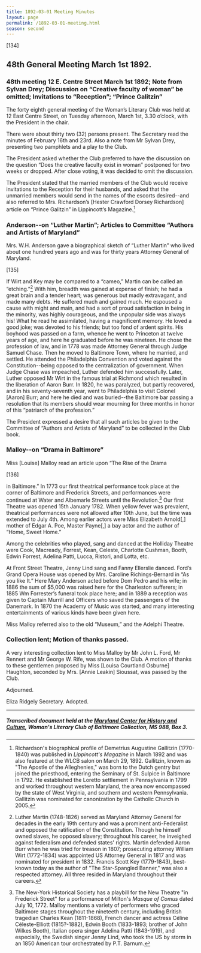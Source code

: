 ```yaml
---
title: 1892-03-01 Meeting Minutes
layout: page
permalink: /1892-03-01-meeting.html
season: second
---
```


<style>
    #maincontent{
        font-size:1.4em;
    }
</style>
[134]

## 48th General Meeting March 1st 1892.

### 48th meeting 12 E. Centre Street March 1st 1892; Note from Sylvan Drey; Discussion on “Creative faculty of woman” be omitted; Invitations to “Reception”; “Prince Galitzin”

The forty eighth general meeting of the Woman’s Literary Club was held at 12 East Centre Street, on Tuesday afternoon, March 1st, 3.30 o’clock, with the President in the chair.

There were about thirty two (32) persons present. The Secretary read the minutes of February 16th and 23rd. Also a note from Mr Sylvan Drey, presenting two pamphlets and a play to the Club.

The President asked whether the Club preferred to have the discussion on the question “Does the creative faculty exist in woman” postponed for two weeks or dropped. After close voting, it was decided to omit the discussion.

The President stated that the married members of the Club would receive invitations to the Reception for their husbands, and asked that the unmarried members would send in the names of the escorts desired--and also referred to Mrs. Richardson’s [Hester Crawford Dorsey Richardson] article on “Prince Galitzin” in Lippincott’s Magazine.[^Gallitzin]

[^Gallitzin]: Richardson's biographical profile of Demetrius Augustine Gallitzin (1770-1840) was published in _Lippincott's Magazine_ in March 1892 and was also featured at the WLCB salon on March 29, 1892. Gallitzin, known as "The Apostle of the Alleghenies," was born to the Dutch gentry but joined the priesthood, entering the Seminary of St. Sulpice in Baltimore in 1792. He established the Loretto settlement in Pennsylvania in 1799 and worked throughout western Maryland, the area now encompassed by the state of West Virginia, and southern and western Pennsylvania. Gallitzin was nominated for canonization by the Catholic Church in 2005.

### Anderson--on “Luther Martin”; Articles to Committee “Authors and Artists of Maryland”

Mrs. W.H. Anderson gave a biographical sketch of “Luther Martin” who lived about one hundred years ago and was for thirty years Attorney General of Maryland.

[135]

If Wirt and Key may be compared to a “cameo,” Martin can be called an “etching.”[^Wirt] With him, breadth was gained at expense of finish; he had a great brain and a tender heart; was generous but madly extravagant, and made many debts. He suffered much and gained much. He espoused a cause with might and main, and had a sort of proud satisfaction in being in the minority, was highly courageous, and the unpopular side was always his! What he read he assimilated, having a magnificent memory. He loved a good joke; was devoted to his friends; but too fond of ardent spirits. His boyhood was passed on a farm, whence he went to Princeton at twelve years of age, and here he graduated before he was nineteen. He chose the profession of law, and in 1778 was made Attorney General through Judge Samuel Chase. Then he moved to Baltimore Town, where he married, and settled. He attended the Philadelphia Convention and voted against the Constitution--being opposed to the centralization of government. When Judge Chase was impeached, Luther defended him successfully. Later, Luther opposed Mr Wirt in the famous trial at Richmond which resulted in the liberation of Aaron Burr. In 1820, he was paralyzed, but partly recovered, and in his seventy-seventh year, went to Philadelphia to visit Colonel [Aaron] Burr; and here he died and was buried--the Baltimore bar passing a resolution that its members should wear mourning for three months in honor of this “patriarch of the profession.”
[^Wirt]: Luther Martin (1748-1826) served as Maryland Attorney General for decades in the early 19th century and was a prominent anti-Federalist and opposed the ratification of the Constitution. Though he himself owned slaves, he opposed slavery; throughout his career, he inveighed against federalism and defended states' rights. Martin defended Aaron Burr when he was tried for treason in 1807; prosecuting attorney William Wirt (1772-1834) was appointed US Attorney General in 1817 and was nominated for president in 1832. Francis Scott Key (1779-1843), best-known today as the author of "The Star-Spangled Banner," was also a respected attorney. All three resided in Maryland throughout their careers.

The President expressed a desire that all such articles be given to the Committee of “Authors and Artists of Maryland” to be collected in the Club book.

### Malloy--on “Drama in Baltimore”

Miss [Louise] Malloy read an article upon “The Rise of the Drama

[136]

in Baltimore.” In 1773 our first theatrical performance took place at the corner of Baltimore and Frederick Streets, and performances were continued at Water and Albemarle Streets until the Revolution.[^theater] Our first Theatre was opened 15th January 1782. When yellow fever was prevalent, theatrical performances were not allowed after 10th June, but the time was extended to July 4th. Among earlier actors were Miss Elizabeth Arnold[,] mother of Edgar A. Poe, Master Payne[,] a bay actor and the author of “Home, Sweet Home.”
[^theater]:  The New-York Historical Society has a playbill for the New Theatre "in Frederick Street" for a porformance of Milton's _Masque of Comus_ dated July 10, 1772. Malloy mentions a variety of performers who graced Baltimore stages throughout the nineteeth century, including British tragedian Charles Kean (1811-1868), French dancer and actress Céline Céleste-Elliott (1815?-1882), Edwin Booth (1833-1893; brother of John Wilkes Booth), Italian opera singer Adelina Patti (1843-1919), and especially, the Swedish singer Jenny Lind, who took the US by storm in an 1850 American tour orchestrated by P.T. Barnum.

Among the celebrities who played, sang and danced at the Holliday Theatre were Cook, Macready, Forrest, Kean, Celeste, Charlotte Cushman, Booth, Edwin Forrest, Adelina Patti, Lucca, Ristori, and Lotta, etc.

At Front Street Theatre, Jenny Lind sang and Fanny Ellerslie danced. Ford’s Grand Opera House was opened by Mrs. Caroline Richings-Bernard in “As you like It.” Here Mary Anderson acted before Dom Pedro and his wife; in 1886 the sum of $5,000 was raised here for the Charleston sufferers; in 1885 Wm Forrester’s funeral took place here; and in 1889 a reception was given to Captain Murrill and Officers who saved the passengers of the Danemark. In 1870 the Academy of Music was started, and many interesting entertainments of various kinds have been given here.

Miss Malloy referred also to the old “Museum,” and the Adelphi Theatre.

### Collection lent; Motion of thanks passed.

A very interesting collection lent to Miss Malloy by Mr John L. Ford, Mr Rennert and Mr George W. Rife, was shown to the Club. A motion of thanks to these gentlemen proposed by Miss [Louisa Courtland Osburne] Haughton, seconded by Mrs. [Annie Leakin] Sioussat, was passed by the Club.

Adjourned.

Eliza Ridgely
Secretary.
Adopted.

<hr>

##### Transcribed document held at the [Maryland Center for History and Culture](http://mdhs.org/), Woman's Literary Club of Baltimore Collection, MS 988, Box 3. 